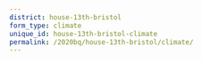 ```yaml
---
district: house-13th-bristol
form_type: climate
unique_id: house-13th-bristol-climate
permalink: /2020bq/house-13th-bristol/climate/
---
```

